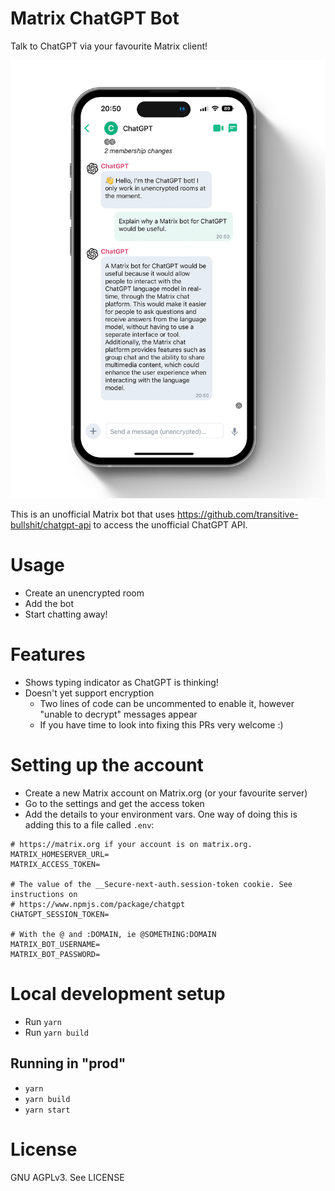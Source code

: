Matrix ChatGPT Bot
==================

Talk to ChatGPT via your favourite Matrix client!

![Screenshot of Element iOS app showing conversation with bot](img/matrix-chatgpt.png)

This is an unofficial Matrix bot that uses https://github.com/transitive-bullshit/chatgpt-api to access the unofficial ChatGPT API.

# Usage
- Create an unencrypted room
- Add the bot
- Start chatting away!

# Features
- Shows typing indicator as ChatGPT is thinking!
- Doesn't yet support encryption
  - Two lines of code can be uncommented to enable it, however "unable to decrypt" messages appear
  - If you have time to look into fixing this PRs very welcome :)

# Setting up the account
- Create a new Matrix account on Matrix.org (or your favourite server)
- Go to the settings and get the access token
- Add the details to your environment vars. One way of doing this is adding this to a file called `.env`:
```
# https://matrix.org if your account is on matrix.org.
MATRIX_HOMESERVER_URL=
MATRIX_ACCESS_TOKEN=

# The value of the __Secure-next-auth.session-token cookie. See instructions on
# https://www.npmjs.com/package/chatgpt
CHATGPT_SESSION_TOKEN=

# With the @ and :DOMAIN, ie @SOMETHING:DOMAIN
MATRIX_BOT_USERNAME=
MATRIX_BOT_PASSWORD=
```

# Local development setup
- Run `yarn`
- Run `yarn build`

## Running in "prod"
- `yarn`
- `yarn build`
- `yarn start`

# License
GNU AGPLv3. See LICENSE
